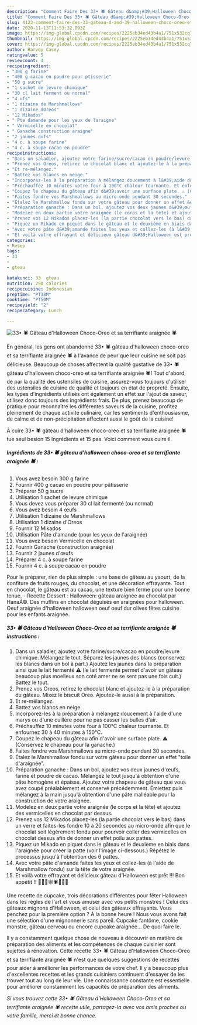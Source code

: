 ```yaml
---
description: "Comment Faire Des 33• 🕷 Gâteau d&amp;#39;Halloween Choco-Oreo et sa terrifiante araignée 🕷"
title: "Comment Faire Des 33• 🕷 Gâteau d&amp;#39;Halloween Choco-Oreo et sa terrifiante araignée 🕷"
slug: 4123-comment-faire-des-33-gateau-d-and-39-halloween-choco-oreo-et-sa-terrifiante-araignee
date: 2020-11-13T11:53:32.093Z
image: https://img-global.cpcdn.com/recipes/2225eb34ed43b4a1/751x532cq70/33•-🕷-gateau-dhalloween-choco-oreo-et-sa-terrifiante-araignee-🕷-photo-principale-de-la-recette.jpg
thumbnail: https://img-global.cpcdn.com/recipes/2225eb34ed43b4a1/751x532cq70/33•-🕷-gateau-dhalloween-choco-oreo-et-sa-terrifiante-araignee-🕷-photo-principale-de-la-recette.jpg
cover: https://img-global.cpcdn.com/recipes/2225eb34ed43b4a1/751x532cq70/33•-🕷-gateau-dhalloween-choco-oreo-et-sa-terrifiante-araignee-🕷-photo-principale-de-la-recette.jpg
author: Harvey Casey
ratingvalue: 5
reviewcount: 4
recipeingredient:
- "300 g farine"
- "400 g cacao en poudre pour ptisserie"
- "50 g sucre"
- "1 sachet de levure chimique"
- "30 cl lait ferment ou normal"
- "4 ufs"
- "1 dizaine de Marshmallows"
- "1 dizaine dOreos"
- "12 Mikados"
- " Pte damande pour les yeux de laraigne"
- " Vermicelle en chocolat"
- " Ganache construction araigne"
- "2 jaunes dufs"
- "4 c. à soupe farine"
- "4 c. à soupe cacao en poudre"
recipeinstructions:
- "Dans un saladier, ajoutez votre farine/sucre/cacao en poudre/levure chimique. Mélangez le tout. Séparez les jaunes des blancs (conservez les blancs dans un bol à part.) Ajoutez les jaunes dans la préparation ainsi que le lait fermenté ⚠️ (le lait fermenté permet d&#39;avoir un gâteau beaucoup plus moelleux son coté amer ne se sent pas une fois cuit.) Battez le tout."
- "Prenez vos Oreos, retirez le chocolat blanc et ajoutez-le à la préparation du gâteau. Mixez le biscuit Oreo. Ajoutez-le aussi à la préparation."
- "Et re-mélangez."
- "Battez vos blancs en neige."
- "Incorporez-les à la préparation à mélangez doucement à l&#39;aide d&#39;une marys ou d&#39;une cuillère pour ne pas casser les bulles d&#39;air."
- "Préchauffez 10 minutes votre four à 100°C chaleur tournante. Et enfournez 30 à 40 minutes à 150°C."
- "Coupez le chapeau du gâteau afin d&#39;avoir une surface plate. ⚠️ (Conservez le chapeau pour la ganache.)"
- "Faites fondre vos Marshmallows au micro-onde pendant 30 secondes."
- "Étalez le Marshmallow fondu sur votre gâteau pour donner un effet &#34;toile d&#39;araignée&#34;."
- "Préparation ganache : Dans un bol, ajoutez vos deux jaunes d&#39;œufs, farine et poudre de cacao. Mélangez le tout jusqu&#39;à obtention d&#39;une pâte homogène et épaisse. Ajoutez votre chapeau de gâteau que vous avez coupé préalablement et conservé précédemment. Émiettez puis mélangez à la main jusqu&#39;à obtention d&#39;une pâte malléable pour la construction de votre araignée."
- "Modelez en deux partie votre araignée (le corps et la tête) et ajoutez des vermicelles en chocolat par dessus."
- "Prenez vos 12 Mikados placez-les (la partie chocolat vers le bas) dans un verre et faites-les fondre 10 à 20 secondes au micro-onde afin que le chocolat soit légèrement fondu pour pourvoir coller des vermicelles en chocolat dessus afin de donner un effet poilu aux pattes."
- "Piquez un Mikado en piquet dans le gâteau et le deuxième en biais dans l&#39;araignée pour créer la patte (voir l&#39;image ci-dessous.) Répétez le processus jusqu&#39;à l&#39;obtention des 6 pattes."
- "Avec votre pâte d&#39;amande faites les yeux et collez-les (à l&#39;aide de Marshmallow fondu) sur la tête de votre araignée."
- "Et voilà votre effrayant et délicieux gâteau d&#39;Halloween est prêt !!! Bon appétit !! 🧛🏽‍♀️🕸🕷🧙🏽‍♀️"
categories:
- Resep
tags:
- 33
- 
- gteau

katakunci: 33  gteau 
nutrition: 290 calories
recipecuisine: Indonesian
preptime: "PT38M"
cooktime: "PT50M"
recipeyield: "2"
recipecategory: Lunch

---
```



![33• 🕷 Gâteau d&#39;Halloween Choco-Oreo et sa terrifiante araignée 🕷](https://img-global.cpcdn.com/recipes/2225eb34ed43b4a1/751x532cq70/33•-🕷-gateau-dhalloween-choco-oreo-et-sa-terrifiante-araignee-🕷-photo-principale-de-la-recette.jpg)

En général, les gens ont abandonné 33• 🕷 gâteau d&#39;halloween choco-oreo et sa terrifiante araignée 🕷 à l'avance de peur que leur cuisine ne soit pas délicieuse. Beaucoup de choses affectent la qualité gustative de 33• 🕷 gâteau d&#39;halloween choco-oreo et sa terrifiante araignée 🕷! Tout d'abord, de par la qualité des ustensiles de cuisine, assurez-vous toujours d'utiliser des ustensiles de cuisine de qualité et toujours en état de propreté. Ensuite, les types d'ingrédients utilisés ont également un effet sur l'ajout de saveur, utilisez donc toujours des ingrédients frais. De plus, prenez beaucoup de pratique pour reconnaître les différentes saveurs de la cuisine, profitez pleinement de chaque activité culinaire, car les sentiments d'enthousiasme, de calme et de non-précipitation affectent aussi le goût de la cuisine!

<!--inarticleads1-->

À cuire 33• 🕷 gâteau d&#39;halloween choco-oreo et sa terrifiante araignée 🕷 tue seul besion 15 Ingrédients et 15 pas. Voici comment vous cuire il.

##### Ingrédients de 33• 🕷 gâteau d&#39;halloween choco-oreo et sa terrifiante araignée 🕷 :

1. Vous avez besoin 300 g farine
1. Fournir 400 g cacao en poudre pour pâtisserie
1. Préparer 50 g sucre
1. Utilisation 1 sachet de levure chimique
1. Vous devez vous préparer 30 cl lait fermenté (ou normal)
1. Vous avez besoin 4 œufs
1. Utilisation 1 dizaine de Marshmallows
1. Utilisation 1 dizaine d&#39;Oreos
1. Fournir 12 Mikados
1. Utilisation  Pâte d&#39;amande (pour les yeux de l&#39;araignée)
1. Vous avez besoin  Vermicelle en chocolat
1. Fournir  Ganache (construction araignée)
1. Fournir 2 jaunes d&#39;œufs
1. Préparer 4 c. à soupe farine
1. Fournir 4 c. à soupe cacao en poudre


Pour le préparer, rien de plus simple : une base de gâteau au yaourt, de la confiture de fruits rouges, du chocolat, et une décoration effrayante. Tout en chocolat, le gâteau est au cacao, une texture bien ferme pour une bonne tenue. - Recette Dessert : Halloween: gâteau araignée au chocolat par HanaÃ©. Des muffins en chocolat déguisés en araignées pour halloween. Oeuf araignée d&#39;halloween halloween oeuf oeuf dur olives fêtes cuisine pour les enfants araignée. 

<!--inarticleads2-->

##### 33• 🕷 Gâteau d&#39;Halloween Choco-Oreo et sa terrifiante araignée 🕷 instructions :

1. Dans un saladier, ajoutez votre farine/sucre/cacao en poudre/levure chimique. Mélangez le tout. Séparez les jaunes des blancs (conservez les blancs dans un bol à part.) Ajoutez les jaunes dans la préparation ainsi que le lait fermenté ⚠️ (le lait fermenté permet d&#39;avoir un gâteau beaucoup plus moelleux son coté amer ne se sent pas une fois cuit.) Battez le tout.
1. Prenez vos Oreos, retirez le chocolat blanc et ajoutez-le à la préparation du gâteau. Mixez le biscuit Oreo. Ajoutez-le aussi à la préparation.
1. Et re-mélangez.
1. Battez vos blancs en neige.
1. Incorporez-les à la préparation à mélangez doucement à l&#39;aide d&#39;une marys ou d&#39;une cuillère pour ne pas casser les bulles d&#39;air.
1. Préchauffez 10 minutes votre four à 100°C chaleur tournante. Et enfournez 30 à 40 minutes à 150°C.
1. Coupez le chapeau du gâteau afin d&#39;avoir une surface plate. ⚠️ (Conservez le chapeau pour la ganache.)
1. Faites fondre vos Marshmallows au micro-onde pendant 30 secondes.
1. Étalez le Marshmallow fondu sur votre gâteau pour donner un effet &#34;toile d&#39;araignée&#34;.
1. Préparation ganache : Dans un bol, ajoutez vos deux jaunes d&#39;œufs, farine et poudre de cacao. Mélangez le tout jusqu&#39;à obtention d&#39;une pâte homogène et épaisse. Ajoutez votre chapeau de gâteau que vous avez coupé préalablement et conservé précédemment. Émiettez puis mélangez à la main jusqu&#39;à obtention d&#39;une pâte malléable pour la construction de votre araignée.
1. Modelez en deux partie votre araignée (le corps et la tête) et ajoutez des vermicelles en chocolat par dessus.
1. Prenez vos 12 Mikados placez-les (la partie chocolat vers le bas) dans un verre et faites-les fondre 10 à 20 secondes au micro-onde afin que le chocolat soit légèrement fondu pour pourvoir coller des vermicelles en chocolat dessus afin de donner un effet poilu aux pattes.
1. Piquez un Mikado en piquet dans le gâteau et le deuxième en biais dans l&#39;araignée pour créer la patte (voir l&#39;image ci-dessous.) Répétez le processus jusqu&#39;à l&#39;obtention des 6 pattes.
1. Avec votre pâte d&#39;amande faites les yeux et collez-les (à l&#39;aide de Marshmallow fondu) sur la tête de votre araignée.
1. Et voilà votre effrayant et délicieux gâteau d&#39;Halloween est prêt !!! Bon appétit !! 🧛🏽‍♀️🕸🕷🧙🏽‍♀️


Une recette de cupcake, trois décorations différentes pour fêter Halloween dans les règles de l&#39;art et vous amuser avec vos petits monstres ! Celui des gâteaux mignons d&#39;Halloween, et celui des gâteaux effrayants. Vous penchez pour la première option ? À la bonne heure ! Nous vous avons fait une sélection d&#39;une mignonnerie sans pareil. Cupcake fantôme, cookie monstre, gâteau cerveau ou encore cupcake araignée… De quoi faire le. 

<!--inarticleads1-->

<p>
Il y a constamment quelque chose de nouveau à découvrir en matière de préparation des aliments et les compétences de chaque cuisinier sont sujettes à rénovation. Cette recette 33• 🕷 Gâteau d&#39;Halloween Choco-Oreo et sa terrifiante araignée 🕷 n'est que quelques suggestions de recettes pour aider à améliorer les performances de votre chef. Il y a beaucoup plus d'excellentes recettes et les grands cuisiniers continuent d'essayer de les trouver tout au long de leur vie. Une connaissance constante est essentielle pour améliorer constamment les capacités de préparation des aliments.
</p>

<p>
<i>Si vous trouvez cette 33• 🕷 Gâteau d&#39;Halloween Choco-Oreo et sa terrifiante araignée 🕷 recette utile, partagez-la avec vos amis proches ou votre famille, merci et bonne chance.</i>
</p>
